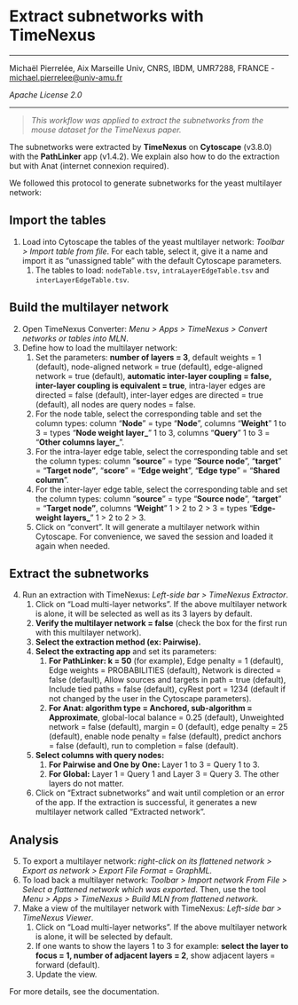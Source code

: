 # Extract subnetworks with TimeNexus

---

Michaël Pierrelée, Aix Marseille Univ, CNRS, IBDM, UMR7288, FRANCE - <michael.pierrelee@univ-amu.fr>

*Apache License 2.0*

---

> *This workflow was applied to extract the subnetworks from the mouse dataset for the TimeNexus paper.*

The subnetworks were extracted by **TimeNexus** on **Cytoscape** (v3.8.0) with the **PathLinker** app (v1.4.2). We explain also how to do the extraction but with Anat (internet connexion required).

We followed this protocol to generate subnetworks for the yeast multilayer network:

## Import the tables
1. Load into Cytoscape the tables of the yeast multilayer network: *Toolbar > Import table from file*. For each table, select it, give it a name and import it as “unassigned table” with the default Cytoscape parameters.
   1. The tables to load: `nodeTable.tsv`, `intraLayerEdgeTable.tsv` and `interLayerEdgeTable.tsv`.

## Build the multilayer network
2. Open TimeNexus Converter: *Menu > Apps > TimeNexus > Convert networks or tables into MLN*.
3. Define how to load the multilayer network:
   1. Set the parameters: **number of layers = 3**, default weights = 1 (default), node-aligned network = true (default), edge-aligned network = true (default), **automatic inter-layer coupling = false, inter-layer coupling is equivalent = true**, intra-layer edges are directed = false (default), inter-layer edges are directed = true (default), all nodes are query nodes = false.
   2. For the node table, select the corresponding table and set the column types: column “**Node**” = type “**Node**”, columns “**Weight**” 1 to 3 = types “**Node weight layer\_**” 1 to 3, columns “**Query**” 1 to 3 = “**Other columns layer\_**”.
   3. For the intra-layer edge table, select the corresponding table and set the column types: column “**source**” = type “**Source node**”, “**target**” = “**Target node”**, “**score**” = “**Edge weight**”, “**Edge type**” = “**Shared column**”.
   4. For the inter-layer edge table, select the corresponding table and set the column types: column “**source**” = type “**Source node**”, “**target**” = “**Target node”**, columns “**Weight**” 1 > 2 to 2 > 3  = types “**Edge-weight layers\_**” 1 > 2 to 2 > 3.
   5. Click on “convert”. It will generate a multilayer network within Cytoscape. For convenience, we saved the session and loaded it again when needed.

## Extract the subnetworks
4. Run an extraction with TimeNexus: *Left-side bar > TimeNexus Extractor*.
   1. Click on “Load multi-layer networks”. If the above multilayer network is alone, it will be selected as well as its 3 layers by default.
   2. **Verify the multilayer network = false** (check the box for the first run with this multilayer network).
   3. **Select the extraction method (ex: Pairwise).**
   4. **Select the extracting app** and set its parameters:
      1. **For PathLinker: k = 50** (for example), Edge penalty = 1 (default), Edge weights = PROBABILITIES (default), Network is directed = false (default), Allow sources and targets in path = true (default), Include tied paths = false (default), cyRest port = 1234 (default if not changed by the user in the Cytoscape parameters).
      2. **For Anat: algorithm type = Anchored, sub-algorithm = Approximate**, global-local balance = 0.25 (default), Unweighted network = false (default), margin = 0 (default), edge penalty = 25 (default), enable node penalty = false (default), predict anchors = false (default), run to completion = false (default).
   5. **Select columns with query nodes:**
      1. **For Pairwise and One by One:** Layer 1 to 3 = Query 1 to 3.
      2. **For Global:** Layer 1 = Query 1 and Layer 3 = Query 3. The other layers do not matter.
   6. Click on “Extract subnetworks” and wait until completion or an error of the app. If the extraction is successful, it generates a new multilayer network called “Extracted network”.

## Analysis
5. To export a multilayer network: *right-click on its flattened network > Export as network > Export File Format = GraphML.*
6. To load back a multilayer network: *Toolbar > Import network From File > Select a flattened network which was exported*. Then, use the tool *Menu > Apps > TimeNexus > Build MLN from flattened network*.
7. Make a view of the multilayer network with TimeNexus: *Left-side bar > TimeNexus Viewer*.
   1. Click on “Load multi-layer networks”. If the above multilayer network is alone, it will be selected by default.
   2. If one wants to show the layers 1 to 3 for example: **select the layer to focus = 1, number of adjacent layers = 2**, show adjacent layers = forward (default).
   3. Update the view.

For more details, see the documentation.
